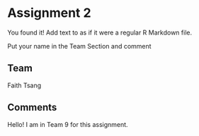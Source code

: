 # Assignment 2

You found it!  Add text to as if it were a regular R Markdown file.

Put your name in the Team Section and comment

## Team
Faith Tsang

## Comments
Hello! I am in Team 9 for this assignment.
